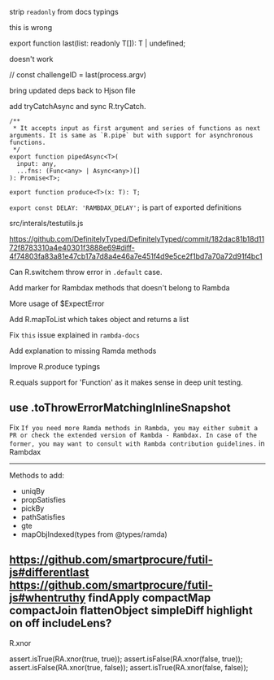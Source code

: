 strip `readonly` from docs typings

this is wrong

export function last<T extends any>(list: readonly T[]): T | undefined;

doesn't work

// const challengeID = last(process.argv)

bring updated deps back to Hjson file

add tryCatchAsync and sync R.tryCatch. 

```
/**
 * It accepts input as first argument and series of functions as next arguments. It is same as `R.pipe` but with support for asynchronous functions.
 */
export function pipedAsync<T>(
  input: any,
  ...fns: (Func<any> | Async<any>)[]
): Promise<T>;

export function produce<T>(x: T): T;
```

`
export const DELAY: 'RAMBDAX_DELAY';
` is part of exported definitions

src/interals/testutils.js

https://github.com/DefinitelyTyped/DefinitelyTyped/commit/182dac81b18d1172f8783310a4e40301f3888e69#diff-4f74803fa83a81e47cb17a7d8a4e46a7e451f4d9e5ce2f1bd7a70a72d91f4bc1

Can R.switchem throw error in `.default` case.

Add marker for Rambdax methods that doesn't belong to Rambda

More usage of $ExpectError

Add R.mapToList which takes object and returns a list

Fix `this` issue explained in `rambda-docs`

Add explanation to missing Ramda methods

Improve R.produce typings

R.equals support for 'Function' as it makes sense in deep unit testing.

use .toThrowErrorMatchingInlineSnapshot
---

Fix `If you need more Ramda methods in Rambda, you may either submit a PR or check the extended version of Rambda - Rambdax. In case of the former, you may want to consult with Rambda contribution guidelines.` in Rambdax

---

Methods to add:  

- uniqBy
- propSatisfies
- pickBy
- pathSatisfies
- gte
- mapObjIndexed(types from @types/ramda)

https://github.com/smartprocure/futil-js#differentlast
https://github.com/smartprocure/futil-js#whentruthy
findApply
compactMap
compactJoin
flattenObject
simpleDiff
highlight
on
off
includeLens?
---

R.xnor

assert.isTrue(RA.xnor(true, true));
assert.isFalse(RA.xnor(false, true));
assert.isFalse(RA.xnor(true, false));
assert.isTrue(RA.xnor(false, false));
